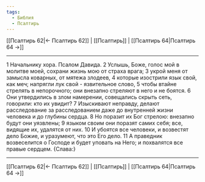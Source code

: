```yaml
---
tags:
  - Библия
  - Псалтирь
---
```

[[Псалтирь 62|← Псалтирь 62]] | [[Псалтирь]] | [[Псалтирь 64|Псалтирь 64 →]]

---
1 Начальнику хора. Псалом Давида.
2 Услышь, Боже, голос мой в молитве моей, сохрани жизнь мою от страха врага;
3 укрой меня от замысла коварных, от мятежа злодеев,
4 которые изострили язык свой, как меч; напрягли лук свой - язвительное слово,
5 чтобы втайне стрелять в непорочного; они внезапно стреляют в него и не боятся.
6 Они утвердились в злом намерении, совещались скрыть сеть, говорили: кто их увидит?
7 Изыскивают неправду, делают расследование за расследованием даже до внутренней жизни человека и до глубины сердца.
8 Но поразит их Бог стрелою: внезапно будут они уязвлены;
9 языком своим они поразят самих себя; все, видящие их, удалятся от них.
10 И убоятся все человеки, и возвестят дело Божие, и уразумеют, что это Его дело.
11 А праведник возвеселится о Господе и будет уповать на Него; и похвалятся все правые сердцем. {Слава:}

---
[[Псалтирь 62|← Псалтирь 62]] | [[Псалтирь]] | [[Псалтирь 64|Псалтирь 64 →]]